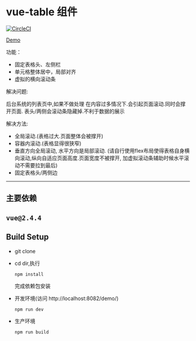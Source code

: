 # vue-table 组件

[![CircleCI](https://circleci.com/gh/zWingz/vue-fixed-table.svg?style=svg)](https://circleci.com/gh/zWingz/vue-fixed-table)

[Demo](https://zwingz.github.io/vue-fixed-table/release/demo.html)

功能：
+ 固定表格头、左侧栏
+ 单元格整体居中，局部对齐
+ 虚拟的横向滚动条

解决问题:

后台系统的列表页中,如果不做处理
在内容过多情况下.会引起页面滚动.同时会撑开页面.
表头/两侧会滚动条隐藏掉.不利于数据的展示

解决方法:
+ 全局滚动.(表格过大.页面整体会被撑开)
+ 容器内滚动.(表格显得很狭窄)
+ 垂直方向全局滚动, 水平方向是局部滚动. (请自行使用flex布局使得表格自身横向滚动,纵向自适应页面高度.页面宽度不被撑开, 加虚拟滚动条辅助时候水平滚动不需要拉到最后)
+ 固定表格头/两侧边


----
## 主要依赖

`vue@2.4.4`
----

## Build Setup

+ git clone

+ cd dir,执行

    `npm install`
    
    完成依赖包安装
    

+ 开发环境(访问 http://localhost:8082/demo/)

    `npm run dev`

+ 生产环境

    `npm run build`

